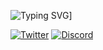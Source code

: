 ![Typing SVG](https://readme-typing-svg.demolab.com?font=Fira+Code&size=13&pause=1000&width=450&height=65&lines=Hello%2C+nice+to+see+you+here!;I'm+Dani+B%2C+student+of+microcomputer+systems+and+networks;I+work+for+Nude+Project+and+other+entities)]

[![Twitter](https://img.shields.io/badge/Twitter-1DA1F2?style=for-the-badge&logo=twitter&logoColor=white)](https://twitter.com/danibaldomir_)
[![Discord](https://img.shields.io/badge/Discord-7289DA?style=for-the-badge&logo=discord&logoColor=black)](https://discord.com/users/627150888653553665)
